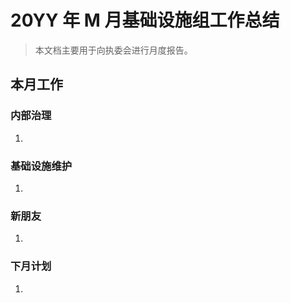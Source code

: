 # 20YY 年 M 月基础设施组工作总结

> 本文档主要用于向执委会进行月度报告。
> 
> 

## 本月工作

### 内部治理

1. 

### 基础设施维护

1. 

### 新朋友

1. 

### 下月计划

1. 



